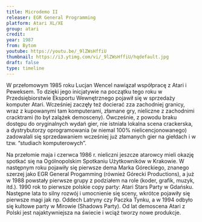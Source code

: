 ```yaml
---
title: Microdemo II
releaser: EGR General Programming
platform: Atari XL/XE
group: atari
credit:
year: 1987
from: Bytom
youtube: https://youtu.be/_9lZWsHffiU
thumbnail: https://i3.ytimg.com/vi/_9lZWsHffiU/hqdefault.jpg
draft: false
type: timeline
---
```


W przełomowym 1985 roku Lucjan Wencel nawiązał współpracę z Atari i Peweksem. To dzięki jego inicjatywie na początku tego roku w Przedsiębiorstwie Eksportu Wewnętrznego pojawił się w sprzedaży komputer Atari. Wcześniej zaczęły też docierać zza zachodniej granicy, wraz z kupowanymi tam komputerami, złamane gry, nieliczne z zachodnimi cracktrami (to był zalążek demosceny). Ówcześnie, z powodu braku dostępu do oryginalnych wydań gier, nie istniała lokalna scena crackerska, a dystrybutorzy oprogramowania (w niemal 100% nielicencjonowanego) zadowalali się sprzedawaniem wcześniej już złamanych gier na giełdach i w tzw. “studiach komputerowych”.

Na przełomie maja i czerwca 1986 r. nieliczni jeszcze atarowcy mieli okazję spotkać się na Ogólnopolskim Spotkaniu Użytkowników w Krakowie. W następnym roku pojawiły się pierwsze dema Marka Góreckiego, znanego szerzej jako EGR General Progamming (również Górecki Productions), a już w 1988 powstały pierwsze grupy z podziałem na role (koder, grafik, muzyk, itd.). 1990 rok to pierwsze polskie copy party: Atari Stars Party w Gdańsku. Następne lata to silny rozwój i umocnienie się sceny, wkrótce pojawiły się pierwsze magi jak np. Oddech Latryny czy Paczka Tynku, a w 1994 odbyło się kultowe party w Mirowie (Shadows Party). Od lat demoscena Atari z Polski jest najaktywniejsza na świecie i wciąż tworzy nowe produkcje.
